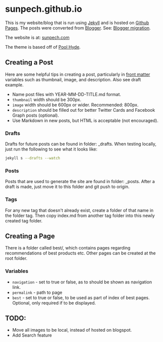 # sunpech.github.io

This is my website/blog that is run using [Jekyll](http://jekyllrb.com/) and is hosted on [Github Pages](https://pages.github.com/). The posts were converted from [Blogger](http://www.blogger.com). See: [Blogger migration](http://jekyllrb.com/docs/migrations/).

The website is at: [sunpech.com](http://sunpech.com)

The theme is based off of [Pool Hyde](https://github.com/poole/hyde).

## Creating a Post

Here are some helpful tips in creating a post, particularly in [front matter](http://jekyllrb.com/docs/frontmatter/) variables such as thumbnail, image, and description. Also see draft example.

* Name post files with YEAR-MM-DD-TITLE.md format.
* `thumbnail` width should be 300px.
* `image` width should be 600px or wider. Recommended: 800px.
* `description` should be filled out for better Twitter Cards and Facebook Graph posts (optional).
* Use Markdown in new posts, but HTML is acceptable (not encouraged).

### Drafts

Drafts for future posts can be found in folder: _drafts. When testing locally, just run the following to see what it looks like:

```bash
jekyll s --drafts --watch
```

### Posts

Posts that are used to generate the site are found in folder: _posts. After a draft is made, just move it to this folder and git push to origin.

### Tags

For any new tag that doesn't already exist, create a folder of that name in the folder tag. Then copy index.md from another tag folder into this newly created tag folder.

## Creating a Page

There is a folder called best/, which contains pages regarding recommendations of best products etc. Other pages can be created at the root folder.

### Variables

* `navigation` - set to true or false, as to should be shown as navigation link.
* `permalink` - path to page
* `best` - set to true or false, to be used as part of index of best pages. Optional, only required if to be displayed.

## TODO:

* Move all images to be local, instead of hosted on blogspot.
* Add Search feature

